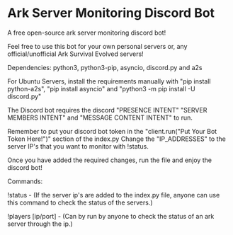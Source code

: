 # Ark Server Monitoring Discord Bot
A free open-source ark server monitoring discord bot! 

Feel free to use this bot for your own personal servers or, any official/unofficial Ark Survival Evolved servers! 

Dependencies: python3, python3-pip, asyncio, discord.py and a2s

For Ubuntu Servers, install the requirements manually with "pip install python-a2s", "pip install asyncio" and "python3 -m pip install -U discord.py"

The Discord bot requires the discord "PRESENCE INTENT" "SERVER MEMBERS INTENT" and "MESSAGE CONTENT INTENT" to run. 

Remember to put your discord bot token in the "client.run("Put Your Bot Token Here!")" section of the index.py
Change the "IP_ADDRESSES" to the server IP's that you want to monitor with !status. 

Once you have added the required changes, run the file and enjoy the discord bot! 


Commands: 

  !status - (If the server ip's are added to the index.py file, anyone can use this command to check the status of the servers.) 
  
  !players [ip/port] - (Can by run by anyone to check the status of an ark server through the ip.) 
